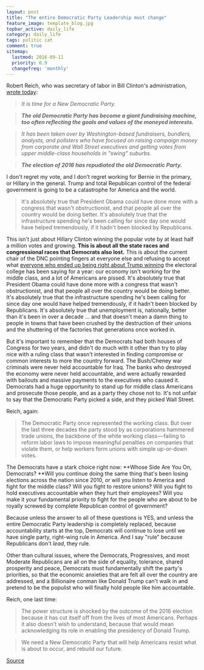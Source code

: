 ```yaml
---
layout: post
title: "The entire Democratic Party Leadership must change"
feature_image: template_blog.jpg
topbar_active: daily_life
category: daily_life
tags: politic cat
comment: true
sitemap:
  lastmod: 2016-09-11
  priority: 0.9
  changefreq: 'monthly'
---  
```


Robert Reich, who was secretary of labor in Bill Clinton's administration, [wrote today][1]:

> _It is time for a New Democratic Party._

> **_The old Democratic Party has become a giant fundraising machine, too often reflecting the goals and values of the moneyed interests._**

> _It has been taken over by Washington-based fundraisers, bundlers, analysts, and pollsters who have focused on raising campaign money from corporate and Wall Street executives and getting votes from upper middle-class households in "swing" suburbs._

> **_The election of 2016 has repudiated the old Democratic Party._**

I don't regret my vote, and I don't regret working for Bernie in the primary, or Hillary in the general. Trump and total Republican control of the federal government is going to be a catastrophe for America and the world.

> It's absolutely true that President Obama could have done more with a congress that wasn't obstructionist, and that people all over the country would be doing better. It's absolutely true that the infrastructure spending he's been calling for since day one would have helped tremendously, if it hadn't been blocked by Republicans.

This isn't just about Hillary Clinton winning the popular vote by at least half a million votes and growing. **This is about all the state races and congressional races that Democrats also lost.** This is about the current chair of the DNC pointing fingers at everyone else and refusing to accept what [everyone who ended up being right about Trump winning][2] the electoral college has been saying for a year: our economy isn't working for the middle class, and a lot of Americans are pissed. It's absolutely true that President Obama could have done more with a congress that wasn't obstructionist, and that people all over the country would be doing better. It's absolutely true that the infrastructure spending he's been calling for since day one would have helped tremendously, if it hadn't been blocked by Republicans. It's absolutely true that unemployment is, nationally, better than it's been in over a decade … and that doesn't mean a damn thing to people in towns that have been crushed by the destruction of their unions and the shuttering of the factories that generations once worked in.

But it's important to remember that the Democrats had both houses of Congress for two years, and didn't do much with it other than try to play nice with a ruling class that wasn't interested in finding compromise or common interests to more the country forward. The Bush/Cheney war criminals were never held accountable for Iraq. The banks who destroyed the economy were never held accountable, and were actually rewarded with bailouts and massive payments to the executives who caused it. Democrats had a huge opportunity to stand up for middle class Americans and prosecute those people, and as a party they chose not to. It's not unfair to say that the Democratic Party picked a side, and they picked Wall Street.

Reich, again:

> The Democratic Party once represented the working class. But over the last three decades the party stood by as corporations hammered trade unions, the backbone of the white working class — failing to reform labor laws to impose meaningful penalties on companies that violate them, or help workers form unions with simple up-or-down votes.

The Democrats have a stark choice right now: **Whose Side Are You On, Democrats? **Will you continue doing the same thing that's been losing elections across the nation since 2010, or will you listen to America and fight for the middle class? Will you fight to restore unions? Will you fight to hold executives accountable when they hurt their employees? Will you make it your fundamental priority to fight for the people who are about to be royally screwed by complete Republican control of government?

Because unless the answer to all of these questions is YES, and unless the entire Democratic Party leadership is completely replaced, because accountability starts at the top, Democrats will continue to lose until we have single party, right-wing rule in America. And I say "rule" because Republicans don't _lead_, they rule.

Other than cultural issues, where the Democrats, Progressives, and most Moderate Republicans are all on the side of equality, tolerance, shared prosperity and peace, Democrats must fundamentally shift the party's priorities, so that the economic anxieties that are felt all over the country are addressed, and a Billionaire conman like Donald Trump can't walk in and pretend to be the populist who will finally hold people like him accountable.

Reich, one last time:

> The power structure is shocked by the outcome of the 2016 election because it has cut itself off from the lives of most Americans. Perhaps it also doesn't wish to understand, because that would mean acknowledging its role in enabling the presidency of Donald Trump.

> We need a New Democratic Party that will help Americans resist what is about to occur, and rebuild our future.

[Source](https://medium.com/@wilw/the-entire-democratic-party-leadership-must-change-7ce6ed8ebc5a "Permalink to The entire Democratic Party Leadership must change. – Medium")

[1]: http://robertreich.org/post/153088763715
[2]: https://www.washingtonpost.com/news/the-fix/wp/2016/11/11/prediction-professor-who-called-trumps-big-win-also-made-another-forecast-trump-will-be-impeached/
  
